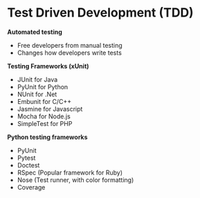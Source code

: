 # Test Driven Development (TDD)

**Automated testing**
* Free developers from manual testing
* Changes how developers write tests

**Testing Frameworks (xUnit)**
* JUnit for Java
* PyUnit for Python
* NUnit for .Net
* Embunit for C/C++
* Jasmine for Javascript
* Mocha for Node.js
* SimpleTest for PHP

**Python testing frameworks**
* PyUnit
* Pytest
* Doctest
* RSpec (Popular framework for Ruby)
* Nose (Test runner, with color formatting)
* Coverage
